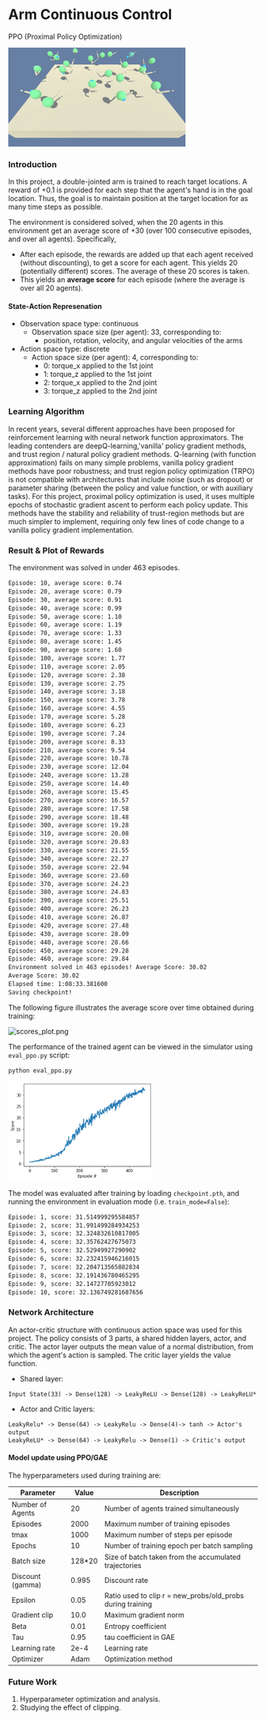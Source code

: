# Arm Continuous Control
PPO (Proximal Policy Optimization)

<img src="img/reacher_193e.gif" height="200">

### Introduction

In this project, a double-jointed arm is trained to reach target locations. A reward of +0.1 is provided for each step that the agent's hand is in the goal location. Thus, the goal is to maintain position at the target location for as many time steps as possible.

The environment is considered solved, when the 20 agents in this environment get an average score of +30 (over 100 consecutive episodes, and over all agents).  Specifically,
- After each episode, the rewards are added up that each agent received (without discounting), to get a score for each agent.  This yields 20 (potentially different) scores. The average of these 20 scores is taken. 
- This yields an **average score** for each episode (where the average is over all 20 agents).

#### State-Action Represenation

- Observation space type: continuous
    - Observation space size (per agent): 33, corresponding to:
        - position, rotation, velocity, and angular velocities of the arms
- Action space type: discrete
    - Action space size (per agent): 4, corresponding to:
        - 0: torque_x applied to the 1st joint 
        - 1: torque_z applied to the 1st joint 
        - 2: torque_x applied to the 2nd joint 
        - 3: torque_z applied to the 2nd joint


### Learning Algorithm
In recent years, several different approaches have been proposed for reinforcement learning with neural network function approximators. The leading contenders are deepQ-learning,'vanilla' policy gradient methods, and trust region / natural policy gradient methods. Q-learning (with function approximation) fails on many simple problems, vanilla policy gradient methods have poor robustness;  and  trust  region  policy  optimization  (TRPO) is not compatible with architectures that include noise (such as dropout) or parameter sharing (between the policy and value function, or with auxiliary tasks). For this project, proximal policy optimization is used, it uses multiple epochs of stochastic gradient ascent to perform each policy update. This methods have the stability and reliability of trust-region methods but are much simpler to implement, requiring only few lines of code change to a vanilla policy gradient implementation.

### Result & Plot of Rewards
The environment was solved in under 463 episodes.

```bash
Episode: 10, average score: 0.74
Episode: 20, average score: 0.79
Episode: 30, average score: 0.91
Episode: 40, average score: 0.99
Episode: 50, average score: 1.10
Episode: 60, average score: 1.19
Episode: 70, average score: 1.33
Episode: 80, average score: 1.45
Episode: 90, average score: 1.60
Episode: 100, average score: 1.77
Episode: 110, average score: 2.05
Episode: 120, average score: 2.38
Episode: 130, average score: 2.75
Episode: 140, average score: 3.18
Episode: 150, average score: 3.78
Episode: 160, average score: 4.55
Episode: 170, average score: 5.28
Episode: 180, average score: 6.23
Episode: 190, average score: 7.24
Episode: 200, average score: 8.33
Episode: 210, average score: 9.54
Episode: 220, average score: 10.78
Episode: 230, average score: 12.04
Episode: 240, average score: 13.28
Episode: 250, average score: 14.40
Episode: 260, average score: 15.45
Episode: 270, average score: 16.57
Episode: 280, average score: 17.58
Episode: 290, average score: 18.48
Episode: 300, average score: 19.28
Episode: 310, average score: 20.08
Episode: 320, average score: 20.83
Episode: 330, average score: 21.55
Episode: 340, average score: 22.27
Episode: 350, average score: 22.94
Episode: 360, average score: 23.60
Episode: 370, average score: 24.23
Episode: 380, average score: 24.83
Episode: 390, average score: 25.51
Episode: 400, average score: 26.23
Episode: 410, average score: 26.87
Episode: 420, average score: 27.48
Episode: 430, average score: 28.09
Episode: 440, average score: 28.66
Episode: 450, average score: 29.28
Episode: 460, average score: 29.84
Environment solved in 463 episodes!	Average Score: 30.02
Average Score: 30.02
Elapsed time: 1:08:33.381600
Saving checkpoint!
```

The following figure illustrates the average score over time obtained during training:

![scores_plot.png](./scores_plot.png)

The performance of the trained agent can be viewed in the simulator using `eval_ppo.py` script:

``` bash
python eval_ppo.py
```

<img src="img/score.jpg" height="200">

The model was evaluated after training by loading `checkpoint.pth`, and running the environment in evaluation mode (i.e. `train_mode=False`):

```bash
Episode: 1, score: 31.514999295584857
Episode: 2, score: 31.991499284934253
Episode: 3, score: 32.324832610817005
Episode: 4, score: 32.35762427675073
Episode: 5, score: 32.52949927290902
Episode: 6, score: 32.232415946216015
Episode: 7, score: 32.204713565882834
Episode: 8, score: 32.191436780465295
Episode: 9, score: 32.14727705923012
Episode: 10, score: 32.136749281687656
```

### Network Architecture
An actor-critic structure with continuous action space was used for this project. The policy consists of 3 parts, a shared hidden layers, actor, and critic.
The actor layer outputs the mean value of a normal distribution, from which the agent's action is sampled. The critic layer yields the value function.

- Shared layer:
```
Input State(33) -> Dense(128) -> LeakyReLU -> Dense(128) -> LeakyReLU*
```
- Actor and Critic layers:
```
LeakyRelu* -> Dense(64) -> LeakyRelu -> Dense(4)-> tanh -> Actor's output
LeakyReLU* -> Dense(64) -> LeakyRelu -> Dense(1) -> Critic's output
```

#### Model update using PPO/GAE
The hyperparameters used during training are:

Parameter | Value | Description
------------ | ------------- | -------------
Number of Agents | 20 | Number of agents trained simultaneously
Episodes | 2000 | Maximum number of training episodes
tmax | 1000 | Maximum number of steps per episode
Epochs | 10 | Number of training epoch per batch sampling
Batch size | 128*20 | Size of batch taken from the accumulated  trajectories
Discount (gamma) | 0.995 | Discount rate 
Epsilon | 0.05 | Ratio used to clip r = new_probs/old_probs during training
Gradient clip | 10.0 | Maximum gradient norm 
Beta | 0.01 | Entropy coefficient 
Tau | 0.95 | tau coefficient in GAE
Learning rate | 2e-4 | Learning rate 
Optimizer | Adam | Optimization method

### Future Work
1. Hyperparameter optimization and analysis.
2. Studying the effect of clipping.
